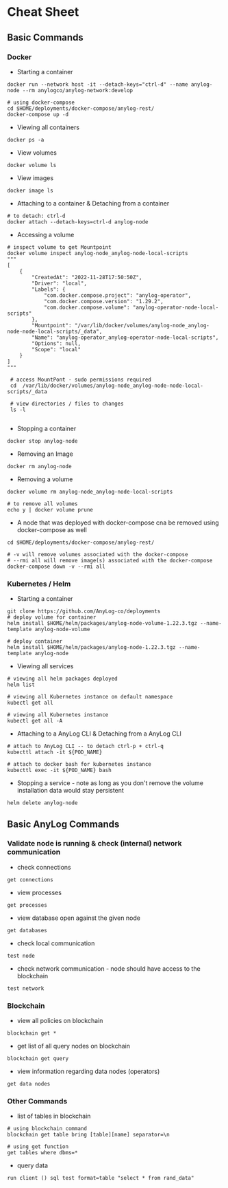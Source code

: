 # Cheat Sheet 
## Basic Commands
### Docker
* Starting a container 
```shell 
docker run --network host -it --detach-keys="ctrl-d" --name anylog-node --rm anylogco/anylog-network:develop 

# using docker-compose
cd $HOME/deployments/docker-compose/anylog-rest/ 
docker-compose up -d 
```
* Viewing all containers
```shell
docker ps -a
```
* View volumes
```shell
docker volume ls 
```
* View images 
```shell
docker image ls 
```
* Attaching to a container & Detaching from a container
```shell
# to detach: ctrl-d
docker attach --detach-keys=ctrl-d anylog-node  
```
* Accessing a volume
```shell
# inspect volume to get Mountpoint
docker volume inspect anylog-node_anylog-node-local-scripts 
"""
[
    {
        "CreatedAt": "2022-11-28T17:50:50Z",
        "Driver": "local",
        "Labels": {
            "com.docker.compose.project": "anylog-operator",
            "com.docker.compose.version": "1.29.2",
            "com.docker.compose.volume": "anylog-operator-node-local-scripts"
        },
        "Mountpoint": "/var/lib/docker/volumes/anylog-node_anylog-node-node-local-scripts/_data",
        "Name": "anylog-operator_anylog-operator-node-local-scripts",
        "Options": null,
        "Scope": "local"
    }
]
"""
 
 # access MountPont - sudo permissions required   
 cd  /var/lib/docker/volumes/anylog-node_anylog-node-node-local-scripts/_data
 
 # view directories / files to changes 
 ls -l 
 
```
* Stopping a container 
```shell
docker stop anylog-node 
```
* Removing an Image
```shell
docker rm anylog-node 
```
* Removing a volume
```shell
docker volume rm anylog-node_anylog-node-local-scripts

# to remove all volumes
echo y | docker volume prune 
```

* A node that was deployed with docker-compose cna be removed using docker-compose as well 
```shell
cd $HOME/deployments/docker-compose/anylog-rest/

# -v will remove volumes associated with the docker-compose
# --rmi all will remove image(s) associated with the docker-compose  
docker-compose down -v --rmi all 
```
### Kubernetes / Helm 
* Starting a container
```shell
git clone https://github.com/AnyLog-co/deployments 
# deploy volume for container 
helm install $HOME/helm/packages/anylog-node-volume-1.22.3.tgz --name-template anylog-node-volume 

# deploy container 
helm install $HOME/helm/packages/anylog-node-1.22.3.tgz --name-template anylog-node
```
* Viewing all services
```shell
# viewing all helm packages deployed 
helm list 

# viewing all Kubernetes instance on default namespace 
kubectl get all 

# viewing all Kubernetes instance
kubectl get all -A 
```
* Attaching to a AnyLog CLI & Detaching from a AnyLog CLI
```shell
# attach to AnyLog CLI -- to detach ctrl-p + ctrl-q
kubecttl attach -it ${POD_NAME}

# attach to docker bash for kubernetes instance 
kubecttl exec -it ${POD_NAME} bash  
```

* Stopping a service - note as long as you don't remove the volume installation data would stay persistent 
```shell
helm delete anylog-node 
```

## Basic AnyLog Commands 
### Validate node is running & check (internal) network communication
* check connections
```anylog
get connections
```
* view processes
```anylog
get processes 
```
* view database open against the given node 
```anylog
get databases 
```
* check local communication
```anylog
test node  
```
* check network communication - node should have access to the blockchain
```anylog
test network 
```
### Blockchain 
* view all policies on blockchain
```anylog
blockchain get * 
```
* get list of all query nodes on blockchain 
```anylog 
blockchain get query 
```
* view information regarding data nodes (operators)
```anylog 
get data nodes 
```

### Other Commands
* list of tables in blockchain 
```shell
# using blockchain command 
blockchain get table bring [table][name] separator=\n

# using get function 
get tables where dbms=* 
```
* query data 
```anylog
run client () sql test format=table "select * from rand_data"
```
